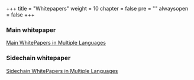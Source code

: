 +++
title = "Whitepapers"
weight = 10
chapter = false
pre = "<i class='fa ela-page'></i>"
alwaysopen = false
+++

### Main whitepaper 
[Main WhitePapers in Multiple Languages](https://github.com/elastos/Elastos/blob/master/Whitepapers/MainWhitepaper)

### Sidechain whitepaper
[Sidechain WhitePapers in Multiple Languages](https://github.com/elastos/Elastos/blob/master/Whitepapers/SidechainWhitepaper)